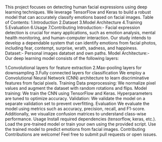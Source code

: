 This project focuses on detecting human facial expressions using deep learning techniques. We leverage TensorFlow and Keras to build a robust model that can accurately classify emotions based on facial images.
Table of Contents:
1.Introduction
2.Dataset
3.Model Architecture
4.Training
5.Evaluation
6.Usage
7.Contributing
Introduction:-
Facial expression detection is crucial for many applications, such as emotion analysis, mental health monitoring, and human-computer interaction. Our study intends to develop a dependable system that can identify emotions from facial photos, including fear, contempt, surprise, wrath, sadness, and happiness.
Dataset:-
Personal images datatset and own paths.
Model Architecture:-
Our deep learning model consists of the following layers:

1.Convolutional layers for feature extraction
2.Max-pooling layers for downsampling
3.Fully connected layers for classification
We employ a Convolutional Neural Network (CNN) architecture to learn discriminative features from facial pixels.
Training
Data preprocessing: We normalize pixel values and augment the dataset with random rotations and flips.
Model training: We train the CNN using TensorFlow and Keras. Hyperparameters are tuned to optimize accuracy.
Validation: We validate the model on a separate validation set to prevent overfitting.
Evaluation
We evaluate the model using metrics such as accuracy, precision, recall, and F1-score. Additionally, we visualize confusion matrices to understand class-wise performance.
Usage
Install required dependencies (tensorflow, keras, etc.).
Load the pre-trained model or train your own using the provided script.
Use the trained model to predict emotions from facial images.
Contributing
Contributions are welcome! Feel free to submit pull requests or open issues.
